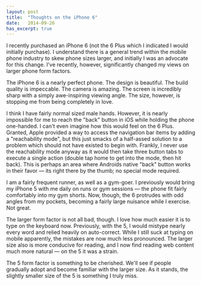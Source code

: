 ```yaml
---
layout: post
title:  "Thoughts on the iPhone 6"
date:   2014-09-26
has_excerpt: true
---
```


I recently purchased an iPhone 6 (not the 6 Plus which I indicated I would initially purchase). I understand there is a general trend within the mobile phone industry to skew phone sizes larger, and initially I was an advocate for this change. I've recently, however, significantly changed my views on larger phone form factors. 

The iPhone 6 is a nearly perfect phone. The design is beautiful. The build quality is impeccable. The camera is amazing. The screen is incredibly sharp with a simply awe-inspiring viewing angle. The size, however, is stopping me from being completely in love. 

<!--end-->

I think I have fairly normal sized male hands. However, it is nearly impossible for me to reach the "back" button in iOS while holding the phone one-handed. I can't even imagine how this would feel on the 6 Plus. Granted, Apple provided a way to access the navigation bar items by adding a "reachability mode", but this just smacks of a half-assed solution to a problem which should not have existed to begin with. Frankly, I never use the reachability mode anyway as it would then take three button tabs to execute a single action (double tap home to get into the mode, then hit back). This is perhaps an area where Androids native "back" button works in their favor &mdash; its right there by the thumb; no special mode required. 

I am a fairly frequent runner, as well as a gym-goer. I previously would bring my iPhone 5 with me daily on runs or gym sessions &mdash; the phone fit fairly comfortably into my gym shorts. Now, though, the 6 protrudes with odd angles from my pockets, becoming a fairly large nuisance while I exercise. Not great.  

The larger form factor is not all bad, though. I love how much easier it is to type on the keyboard now. Previously, with the 5, I would mistype nearly every word and relied heavily on auto-correct. While I still suck at typing on mobile apparently, the mistakes are now much less pronounced. The larger size also is more conducive for reading, and I now find reading web content much more natural &mdash; on the 5 it was a strain. 

The 5 form factor is something to be cherished. We'll see if people gradually adopt and become familiar with the larger size. As it stands, the slightly smaller size of the 5 is something I truly miss. 